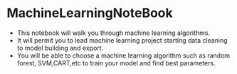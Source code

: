 # MachineLearningNoteBook

+ This notebook will walk you through machine learning algorithms.
+ It will permit you to lead machine learning project starting data cleaning to model building and export.
+ You will be able to choose a machine learning algorithm such as random forest, SVM,CART,etc to train your model and find best parameters.  
